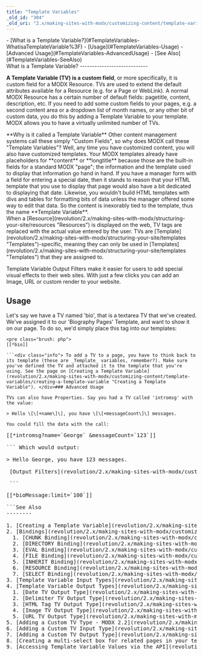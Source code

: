 ```yaml
---
title: "Template Variables"
_old_id: "304"
_old_uri: "2.x/making-sites-with-modx/customizing-content/template-variables"
---
```


<div>- [What is a Template Variable?](#TemplateVariables-WhatisaTemplateVariable%3F)
- [Usage](#TemplateVariables-Usage)
  - [Advanced Usage](#TemplateVariables-AdvancedUsage)
- [See Also](#TemplateVariables-SeeAlso)
 
</div>What is a Template Variable?
----------------------------

 **A Template Variable (TV) is a custom field**, or more specifically, it is custom field for a MODX Resource. TVs are used to extend the default attributes available for a Resource (e.g. for a Page or WebLink). A normal MODX Resource has a certain number of default fields: pagetitle, content, description, etc. If you need to add some custom fields to your pages, e.g. a second content area or a dropdown list of month names, or any other bit of custom data, you do this by adding a Template Variable to your template. MODX allows you to have a virtually unlimited number of TVs.

<div class="note"> **Why is it called a Template Variable**   
 Other content management systems call these simply "Custom Fields", so why does MODX call these "Template Variables"? Well, any time you have customized content, you will also have customized templates. Your MODX templates already have placeholders for **content** or **longtitle** because those are the built-in fields for a standard MODX "page"; the information and the template used to display that information go hand in hand. If you have a manager form with a field for entering a special date, then it stands to reason that your HTML template that you use to display that page would also have a bit dedicated to displaying that date. Likewise, you wouldn't build HTML templates with divs and tables for formatting bits of data unless the manager offered some way to edit that data. So the content is inexorably tied to the template, thus the name **Template Variable**. </div> When a [Resource](revolution/2.x/making-sites-with-modx/structuring-your-site/resources "Resources") is displayed on the web, TV tags are replaced with the actual value entered by the user. TVs are [Template](revolution/2.x/making-sites-with-modx/structuring-your-site/templates "Templates")-specific, meaning they can only be used in [Templates](revolution/2.x/making-sites-with-modx/structuring-your-site/templates "Templates") that they are assigned to.

 Template Variable Output Filters make it easier for users to add special visual effects to their web sites. With just a few clicks you can add an Image, URL or custom render to your website.

Usage
-----

 Let's say we have a TV named 'bio', that is a textarea TV that we've created. We've assigned it to our 'Biography Pages' Template, and want to show it on our page. To do so, we'd simply place this tag into our templates:

 ```
<pre class="brush: php">
[[*bio]]

```<div class="info"> To add a TV to a page, you have to think back to its template (these are _Template_ variables, remember?). Make sure you've defined the TV and attached it to the template that you're using. See the page on [Creating a Template Variable](revolution/2.x/making-sites-with-modx/customizing-content/template-variables/creating-a-template-variable "Creating a Template Variable"). </div>### Advanced Usage

 TVs can also have Properties. Say you had a TV called 'intromsg' with the value:

> Hello \[\[+name\]\], you have \[\[+messageCount\]\] messages.

 You could fill the data with the call:

 ```
<pre class="brush: php">
[[*intromsg?name=`George` &messageCount=`123`]]

``` Which would output:

> Hello George, you have 123 messages.

 [Output Filters](revolution/2.x/making-sites-with-modx/customizing-content/input-and-output-filters-(output-modifiers) "Input and Output Filters (Output Modifiers)") are also great tools to be applied to TVs. Say you wanted to limit a TV's output to 100 chars. You'd simply use the 'limit' output filter:

 ```
<pre class="brush: php">
[[*bioMessage:limit=`100`]]

```See Also
--------

1. [Creating a Template Variable](revolution/2.x/making-sites-with-modx/customizing-content/template-variables/creating-a-template-variable)
2. [Bindings](revolution/2.x/making-sites-with-modx/customizing-content/template-variables/bindings)
  1. [CHUNK Binding](revolution/2.x/making-sites-with-modx/customizing-content/template-variables/bindings/chunk-binding)
  2. [DIRECTORY Binding](revolution/2.x/making-sites-with-modx/customizing-content/template-variables/bindings/directory-binding)
  3. [EVAL Binding](revolution/2.x/making-sites-with-modx/customizing-content/template-variables/bindings/eval-binding)
  4. [FILE Binding](revolution/2.x/making-sites-with-modx/customizing-content/template-variables/bindings/file-binding)
  5. [INHERIT Binding](revolution/2.x/making-sites-with-modx/customizing-content/template-variables/bindings/inherit-binding)
  6. [RESOURCE Binding](revolution/2.x/making-sites-with-modx/customizing-content/template-variables/bindings/resource-binding)
  7. [SELECT Binding](revolution/2.x/making-sites-with-modx/customizing-content/template-variables/bindings/select-binding)
3. [Template Variable Input Types](revolution/2.x/making-sites-with-modx/customizing-content/template-variables/template-variable-input-types)
4. [Template Variable Output Types](revolution/2.x/making-sites-with-modx/customizing-content/template-variables/template-variable-output-types)
  1. [Date TV Output Type](revolution/2.x/making-sites-with-modx/customizing-content/template-variables/template-variable-output-types/date-tv-output-type)
  2. [Delimiter TV Output Type](revolution/2.x/making-sites-with-modx/customizing-content/template-variables/template-variable-output-types/delimiter-tv-output-type)
  3. [HTML Tag TV Output Type](revolution/2.x/making-sites-with-modx/customizing-content/template-variables/template-variable-output-types/html-tag-tv-output-type)
  4. [Image TV Output Type](revolution/2.x/making-sites-with-modx/customizing-content/template-variables/template-variable-output-types/image-tv-output-type)
  5. [URL TV Output Type](revolution/2.x/making-sites-with-modx/customizing-content/template-variables/template-variable-output-types/url-tv-output-type)
5. [Adding a Custom TV Type - MODX 2.2](revolution/2.x/making-sites-with-modx/customizing-content/template-variables/adding-a-custom-tv-type-modx-2.2)
6. [Adding a Custom TV Input Type](revolution/2.x/making-sites-with-modx/customizing-content/template-variables/adding-a-custom-tv-input-type)
7. [Adding a Custom TV Output Type](revolution/2.x/making-sites-with-modx/customizing-content/template-variables/adding-a-custom-tv-output-type)
8. [Creating a multi-select box for related pages in your template](revolution/2.x/making-sites-with-modx/customizing-content/template-variables/creating-a-multi-select-box-for-related-pages-in-your-template)
9. [Accessing Template Variable Values via the API](revolution/2.x/making-sites-with-modx/customizing-content/template-variables/accessing-template-variable-values-via-the-api)